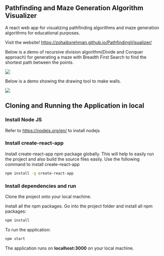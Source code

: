 ## Pathfinding and Maze Generation Algorithm Visualizer

A react web app for visualizing pathfinding algorithms and maze generation algorithms for educational purposes. 

Visit the website! https://zohaibxrehman.github.io/PathfindingVisualizer/

Below is a demo of recursive division algorithm(Divide and Conquer approach) for generating a maze with Breadth First Search to find the shortest path between the points.

![](https://i.imgur.com/WlBPpRH.gif)

Below is a demo showing the drawing tool to make walls.

![](https://i.imgur.com/UbnarvD.gif)

## Cloning and Running the Application in local

### Install Node JS
Refer to https://nodejs.org/en/ to install nodejs

### Install create-react-app
Install create-react-app npm package globally. This will help to easily run the project and also build the source files easily. Use the following command to install create-react-app

```bash
npm install -g create-react-app
```

### Install dependencies and run

Clone the project onto your local machine.

Install all the npm packages. Go into the project folder and install all npm packages:

```bash
npm install
```

To run the application:

```bash
npm start
```

The application runs on **localhost:3000** on your local machine.
